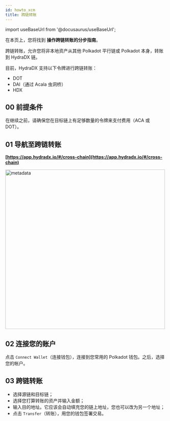 ```yaml
---
id: howto_xcm
title: 跨链转账
---
```


import useBaseUrl from '@docusaurus/useBaseUrl';

在本页上，您将找到 **操作跨链转账的分步指南**。

跨链转账，允许您将非本地资产从其他 Polkadot 平行链或 Polkadot 本身，转账到 HydraDX 链。

目前，HydraDX 支持以下令牌进行跨链转账：
* DOT
* DAI（通过 Acala 虫洞桥）
* HDX

## 00 前提条件
在继续之前，请确保您在目标链上有足够数量的令牌来支付费用（ACA 或 DOT）。

## 01 导航至跨链转账
**[https://app.hydradx.io/#/cross-chain](https://app.hydradx.io/#/cross-chain)**

<div style={{textAlign: 'center'}}>
  <img alt="metadata" src={useBaseUrl('/howto_xcm/xcm_screen.jpg')} width="500px" />
</div>


## 02 连接您的账户
点击 `Connect Wallet`（连接钱包），连接到您常用的 Polkadot 钱包。之后，选择您的帐户。

## 03 跨链转账
* 选择源链和目标链；
* 选择您打算转账的资产并输入金额；
* 输入目的地址。它应该会自动填充您的链上地址，您也可以改为另一个地址；
* 点击 `Transfer`（转账），用您的钱包签署交易。

